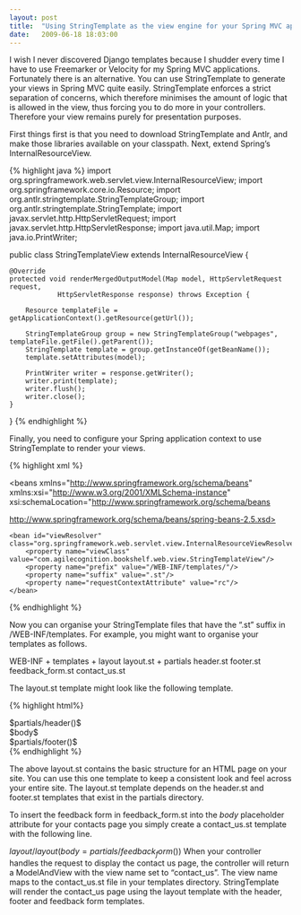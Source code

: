 ```yaml
---
layout: post
title:  "Using StringTemplate as the view engine for your Spring MVC application"
date:   2009-06-18 18:03:00
---
```


I wish I never discovered Django templates because I shudder every time I have to use Freemarker or Velocity for my Spring MVC applications. Fortunately there is an alternative. You can use StringTemplate to generate your views in Spring MVC quite easily. StringTemplate enforces a strict separation of concerns, which therefore minimises the amount of logic that is allowed in the view, thus forcing you to do more in your controllers. Therefore your view remains purely for presentation purposes.

First things first is that you need to download StringTemplate and Antlr, and make those libraries available on your classpath. Next, extend Spring’s InternalResourceView.

{% highlight java %}
import org.springframework.web.servlet.view.InternalResourceView;
import org.springframework.core.io.Resource;
import org.antlr.stringtemplate.StringTemplateGroup;
import org.antlr.stringtemplate.StringTemplate;
import javax.servlet.http.HttpServletRequest;
import javax.servlet.http.HttpServletResponse;
import java.util.Map;
import java.io.PrintWriter;

public class StringTemplateView extends InternalResourceView {

    @Override
    protected void renderMergedOutputModel(Map model, HttpServletRequest request,
                HttpServletResponse response) throws Exception {

        Resource templateFile = getApplicationContext().getResource(getUrl());

        StringTemplateGroup group = new StringTemplateGroup("webpages", templateFile.getFile().getParent());
        StringTemplate template = group.getInstanceOf(getBeanName());
        template.setAttributes(model);

        PrintWriter writer = response.getWriter();
        writer.print(template);
        writer.flush();
        writer.close();
    }
}
{% endhighlight %}

Finally, you need to configure your Spring application context to use StringTemplate to render your views.

{% highlight xml %}
<?xml version="1.0" encoding="UTF-8"?>
<beans xmlns="http://www.springframework.org/schema/beans"
       xmlns:xsi="http://www.w3.org/2001/XMLSchema-instance"
       xsi:schemaLocation="http://www.springframework.org/schema/beans

http://www.springframework.org/schema/beans/spring-beans-2.5.xsd>

    <bean id="viewResolver" class="org.springframework.web.servlet.view.InternalResourceViewResolver">
        <property name="viewClass" value="com.agilecognition.bookshelf.web.view.StringTemplateView"/>
        <property name="prefix" value="/WEB-INF/templates/"/>
        <property name="suffix" value=".st"/>
        <property name="requestContextAttribute" value="rc"/>
    </bean>
</beans>
{% endhighlight %}

Now you can organise your StringTemplate files that have the “.st” suffix in /WEB-INF/templates. For example, you might want to organise your templates as follows.

WEB-INF
    + templates
        + layout
            layout.st
        + partials
            header.st
            footer.st
            feedback_form.st
            contact_us.st

The layout.st template might look like the following template.

{% highlight html%}
<html>
  <body>
    <div class="header">$partials/header()$</div>
    <div class="content">$body$</div>
    <div class="footer">$partials/footer()$</div>
  </body>
</html>
{% endhighlight %}

The above layout.st contains the basic structure for an HTML page on your site. You can use this one template to keep a consistent look and feel across your entire site. The layout.st template depends on the header.st and footer.st templates that exist in the partials directory.

To insert the feedback form in feedback_form.st into the $body$ placeholder attribute for your contacts page you simply create a contact_us.st template with the following line.

$layout/layout(body=partials/feedback_form())$ 
When your controller handles the request to display the contact us page, the controller will return a ModelAndView with the view name set to “contact_us”. The view name maps to the contact_us.st file in your templates directory. StringTemplate will render the contact_us page using the layout template with the header, footer and feedback form templates.

